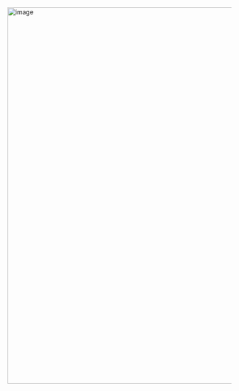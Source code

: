 

<img width="844" alt="image" src="https://github.com/user-attachments/assets/b5cdabd1-7dc3-4214-a731-059d15a827bf">

